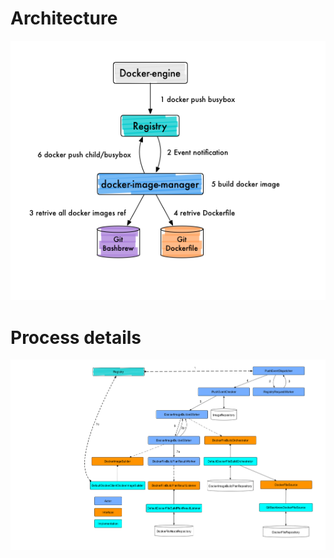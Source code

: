 # Architecture

![Architecture](/doc/docker-image-manager.png)

# Process details

![Process details](/doc/docker-image-manager_process.png)
